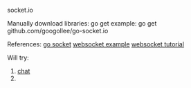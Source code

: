 socket.io

Manually download libraries:
go get <libraries>
example:
go get github.com/googollee/go-socket.io

References:
[go socket](https://github.com/googollee/go-socket.io)
[websocket example](https://github.com/googollee/go-socket.io/blob/master/_examples/default-http/main.go)
[websocket tutorial](https://tutorialedge.net/golang/go-websocket-tutorial/)

Will try:
1. [chat](https://scotch.io/bar-talk/build-a-realtime-chat-server-with-go-and-websockets)
2.